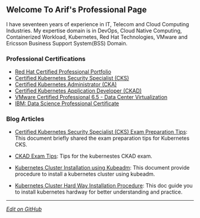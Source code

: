 ## Welcome To Arif's Professional Page

I have seventeen years of experience in IT, Telecom and Cloud Computing Industries. My expertise domain is in DevOps, Cloud Native Computing, Containerized Workload, Kubernetes, Red Hat Technologies, VMware and Ericsson Business Support System(BSS) Domain. 


### Professional Certifications

- [Red Hat Certified Professional Portfolio](https://www.redhat.com/rhtapps/certification/verify/?certId=180-088-585)
- [Certified Kubernetes Security Specialist (CKS)](https://www.credly.com/badges/4200f01a-230e-49ab-bdfa-653e80f6f4b1)
- [Certified Kubernetes Administrator (CKA)](https://www.credly.com/badges/ba4b9823-3858-47af-90c6-58ef604d9786)
- [Certified Kubernetes Application Developer (CKAD)](https://www.credly.com/badges/ba4b9823-3858-47af-90c6-58ef604d9786)
- [VMware Certified Professional 6.5 - Data Center Virtualization](https://www.credly.com/badges/3b6f4641-8105-400d-a6bb-23bc2e81c520)
- [IBM: Data Science Professional Certificate](https://www.credly.com/badges/b12ea6dc-69ce-4829-a429-65806c5b19c9)


### Blog Articles

- [Certified Kubernetes Security Specialist (CKS) Exam Preparation Tips](https://arif332.github.io/blog/kubernetes/certification/cloud%20native/2021/08/02/kubernetes-cks-exam-certification-tips.html): This document briefly shared the exam preparation tips for Kubernetes CKS.
  
- [CKAD Exam Tips](https://arif332.github.io/blog/kubernetes/certification/cloud%20native/2021/02/22/kubernetes-ckad-exam-tips.html): Tips for the kubernestes CKAD exam.
  
- [Kubernetes Cluster Installation using Kubeadm](https://github.com/arif332/k8s-tutorial/blob/main/installation/kubernetes-installation.md): This document provide procedure to install a kubernetes cluster using kubeadm.  
  
- [Kubernetes Cluster Hard Way Installation Procedure](https://github.com/arif332/KBs.Pub/blob/master/kubernetes/kubernetes_install_hard_way/kubernetes_install_hard_way.md): This doc guide you to install kubernetes hardway for better understanding and practice. 


---

_[Edit on GitHub](https://github.com/arif332/arif332.github.io)_
